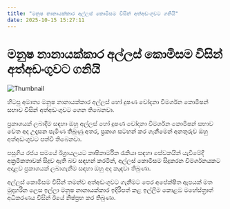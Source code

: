 ```yaml
---
title: "මනුෂ නානායක්කාර අල්ලස් කොමිසම විසින් අත්අඩංගුවට ගනියි"
date: 2025-10-15 15:27:11
---
```


# මනුෂ නානායක්කාර අල්ලස් කොමිසම විසින් අත්අඩංගුවට ගනියි

![Thumbnail](https://helakuru.sgp1.cdn.digitaloceanspaces.com/esana/images/lib/manusha-nanayakkara-media.jpg)

හිටපු අමාත්‍ය මනුෂ නානායක්කාර අල්ලස් හෝ දුෂණ චෝදනා විමර්ශන කොමිෂන් සභාව විසින් අත්අඩංගුවට ගෙන තිබෙනවා.

ප්‍රකාශයක් ලබාදීම සඳහා ඔහු අල්ලස් හෝ දුෂණ චෝදනා විමර්ශන කොමිෂන් සභාව වෙත අද උදෑසන පැමිණ තිබුණු අතර, ප්‍රකාශ සටහන් කර ගැනීමෙන් අනතුරුව ඔහු අත්අඩංගුවට පත්වී තිබෙනවා.

පසුගිය රජය සමයේ ඊශ්‍රායලයට කෘෂිකාර්මික රැකියා සඳහා සේවකයින් යැවීමේදී අක්‍රමිකතාවක් සිදුව ඇති බව සඳහන් කරමින්, අල්ලස් කොමිසම සිදුකරන විමර්ශනයකට අදාළව ප්‍රකාශයක් ලබාගැනීම සඳහා ඔහු අද කැඳවා තිබුණා.

අල්ලස් කොමිසම විසින් තමන්ව අත්අඩංගුවට ගැනීමට පෙර අපේක්ෂිත ඇපයක් මත මුදාහරින ලෙස ඉල්ලා මනුෂ නානායක්කාර ඉදිරිපත් කළ ඉල්ලීම කොළඹ මහේස්ත්‍රාත් අධිකරණය විසින් ඊයේ නිෂ්ප්‍රභ කර තිබුණා.

